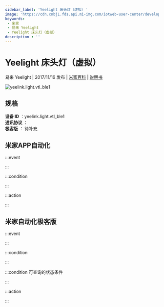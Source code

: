 ```yaml
---
sidebar_label: 'Yeelight 床头灯（虚拟）'
image: 'https://cdn.cnbj1.fds.api.mi-img.com/iotweb-user-center/developer_1679047511117hrXG6AtR.png?GalaxyAccessKeyId=AKVGLQWBOVIRQ3XLEW&Expires=9223372036854775807&Signature=pJCrQa0FRgVFTRQtDUXwf9ViR9k='
keywords: 
 - 米家
 - 易来 Yeelight
 - Yeelight 床头灯（虚拟）
description : ''
---
```

# Yeelight 床头灯（虚拟）

易来 Yeelight | 2017/11/16 发布 | [米家百科](https://home.mi.com/webapp/content/baike/product/index.html?model=yeelink.light.vtl_ble1) | [说明书](https://home.mi.com/views/introduction.html?model=yeelink.light.vtl_ble1&region=cn)

![yeelink.light.vtl_ble1](https://cdn.cnbj1.fds.api.mi-img.com/iotweb-user-center/developer_1679047511117hrXG6AtR.png?GalaxyAccessKeyId=AKVGLQWBOVIRQ3XLEW&Expires=9223372036854775807&Signature=pJCrQa0FRgVFTRQtDUXwf9ViR9k=)

## 规格  
> 
**设备 ID** ：yeelink.light.vtl_ble1  
**通讯协议** ：  
**极客版**  ： 待补充 


## 米家APP自动化  

:::event  

:::

:::condition  

:::

:::action   

:::

## 米家自动化极客版  

:::event  

:::

:::condition  

:::

:::condition 可查询的状态条件  

:::

:::action  

:::

        
